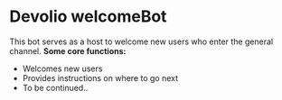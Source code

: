 # Devolio welcomeBot
This bot serves as a host to welcome new users who enter the general channel.
**Some core functions:**
- Welcomes new users
- Provides instructions on where to go next
- To be continued..